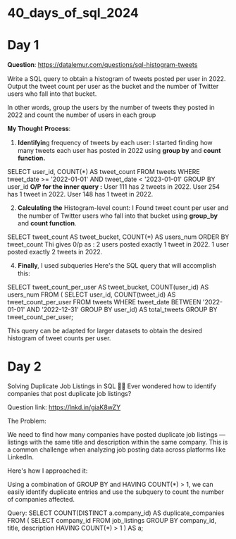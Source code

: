 # 40_days_of_sql_2024


# Day 1 

𝐐𝐮𝐞𝐬𝐭𝐢𝐨𝐧: https://datalemur.com/questions/sql-histogram-tweets

Write a SQL query to obtain a histogram of tweets posted per user in 2022. Output the tweet count per user as the bucket and the number of Twitter users who fall into that bucket.

In other words, group the users by the number of tweets they posted in 2022 and count the number of users in each group

𝐌𝐲 𝐓𝐡𝐨𝐮𝐠𝐡𝐭 𝐏𝐫𝐨𝐜𝐞𝐬𝐬:

1. 𝐈𝐝𝐞𝐧𝐭𝐢𝐟𝐲𝐢𝐧g frequency of tweets by each user:
I started finding how many tweets each user has posted in 2022 using **group by** and **count function.**

SELECT user_id, COUNT(*) AS tweet_count
    FROM tweets
    WHERE tweet_date >= '2022-01-01' AND tweet_date < '2023-01-01'
    GROUP BY user_id
**O/P for the inner query :**
User 111 has 2 tweets in 2022.
User 254 has 1 tweet in 2022.
User 148 has 1 tweet in 2022.

2. 𝐂𝐚𝐥𝐜𝐮𝐥𝐚𝐭𝐢𝐧𝐠 𝐭𝐡𝐞 Histogram-level count:
I Found tweet count per user and the number of Twitter users who fall into that bucket using **group_by** and **count function**.

SELECT tweet_count AS tweet_bucket,
       COUNT(*) AS users_num
ORDER BY tweet_count
Thi gives 0/p as : 2 users posted exactly 1 tweet in 2022.
                   1 user posted exactly 2 tweets in 2022.


4. 𝐅𝐢𝐧𝐚𝐥𝐥𝐲, I used subqueries 
Here's the SQL query that will accomplish this:


SELECT 
  tweet_count_per_user AS tweet_bucket, 
  COUNT(user_id) AS users_num 
FROM (
  SELECT 
    user_id, 
    COUNT(tweet_id) AS tweet_count_per_user 
  FROM tweets 
  WHERE tweet_date BETWEEN '2022-01-01' 
    AND '2022-12-31'
  GROUP BY user_id) AS total_tweets 
GROUP BY tweet_count_per_user;

This query can be adapted for larger datasets to obtain the desired histogram of tweet counts per user.



# Day 2

 Solving Duplicate Job Listings in SQL 🧑‍💻
Ever wondered how to identify companies that post duplicate job listings? 


Question link: https://lnkd.in/giaK8wZY

The Problem: 

We need to find how many companies have posted duplicate job listings — listings with the same title and description within the same company. This is a common challenge when analyzing job posting data across platforms like LinkedIn.

Here's how I approached it:


Using a combination of GROUP BY and HAVING COUNT(*) > 1, we can easily identify duplicate entries and use the subquery to count the number of companies affected.


Query: 
SELECT COUNT(DISTINCT a.company_id) AS duplicate_companies
FROM (
 SELECT company_id
 FROM job_listings
 GROUP BY company_id, title, description
 HAVING COUNT(*) > 1
) AS a;

